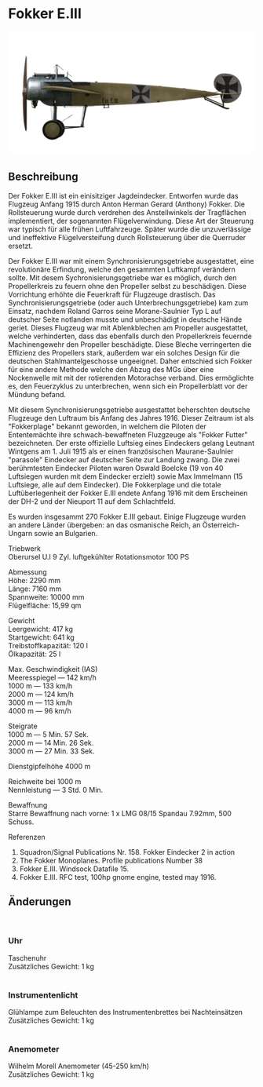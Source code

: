 # Fokker E.III  
  
![fokkere3](../images/fokkere3.png)  
  
## Beschreibung  
  
Der Fokker E.III ist ein einisitziger Jagdeindecker. Entworfen wurde das Flugzeug Anfang 1915 durch Anton Herman Gerard (Anthony) Fokker. Die Rollsteuerung wurde durch verdrehen des Anstellwinkels der Tragflächen implementiert, der sogenannten Flügelverwindung. Diese Art der Steuerung war typisch für alle frühen Luftfahrzeuge. Später wurde die unzuverlässige und ineffektive Flügelversteifung durch Rollsteuerung über die Querruder ersetzt.  
  
Der Fokker E.III war mit einem Synchronisierungsgetriebe ausgestattet, eine revolutionäre Erfindung, welche den gesammten Luftkampf verändern sollte. Mit desem Sychronisierungsgetriebe war es möglich, durch den Propellerkreis zu feuern ohne den Propeller selbst zu beschädigen. Diese Vorrichtung erhöhte die Feuerkraft für Flugzeuge drastisch. Das Synchronisierungsgetriebe (oder auch Unterbrechungsgetriebe) kam zum Einsatz, nachdem Roland Garros seine Morane-Saulnier Typ L auf deutscher Seite notlanden musste und unbeschädigt in deutsche Hände geriet. Dieses Flugzeug war mit Ablenkblechen am Propeller ausgestattet, welche verhinderten, dass das ebenfalls durch den Propellerkreis feuernde Machinengewehr den Propeller beschädigte. Diese Bleche verringerten die Effizienz des Propellers stark, außerdem war ein solches Design für die deutschen Stahlmantelgeschosse ungeeignet. Daher entschied sich Fokker für eine andere Methode welche den Abzug des MGs über eine Nockenwelle mit mit der rotierenden Motorachse verband. Dies ermöglichte es, den Feuerzyklus zu unterbrechen, wenn sich ein Propellerblatt vor der Mündung befand.  
  
Mit diesem Synchronisierungsgetriebe ausgestattet beherschten deutsche Flugzeuge den Luftraum bis Anfang des Jahres 1916. Dieser Zeitraum ist als "Fokkerplage" bekannt geworden, in welchem die Piloten der Ententemächte ihre schwach-bewaffneten Fluzgzeuge als "Fokker Futter" bezeichneten. Der erste offizielle Luftsieg eines Eindeckers gelang Leutnant Wintgens am 1. Juli 1915 als er einen französischen Maurane-Saulnier "parasole" Eindecker auf deutscher Seite zur Landung zwang. Die zwei berühmtesten Eindecker Piloten waren Oswald Boelcke (19 von 40 Luftsiegen wurden mit dem Eindecker erzielt) sowie Max Immelmann (15 Luftsiege, alle auf dem Eindecker). Die Fokkerplage und die totale Luftüberlegenheit der Fokker E.III endete Anfang 1916 mit dem Erscheinen der DH-2 und der Nieuport 11 auf dem Schlachtfeld.  
  
Es wurden insgesammt 270 Fokker E.III gebaut. Einige Flugzeuge wurden an andere Länder übergeben: an das osmanische Reich, an Österreich-Ungarn sowie an Bulgarien.  
  
  
Triebwerk  
Oberursel U.I 9 Zyl. luftgekühlter Rotationsmotor 100 PS  
  
Abmessung  
Höhe: 2290 mm  
Länge: 7160 mm  
Spannweite: 10000 mm  
Flügelfläche: 15,99 qm  
  
Gewicht  
Leergewicht: 417 kg  
Startgewicht: 641 kg  
Treibstoffkapazität: 120 l  
Ölkapazität: 25 l  
  
Max. Geschwindigkeit (IAS)  
Meeresspiegel — 142 km/h  
1000 m — 133 km/h  
2000 m — 124 km/h  
3000 m — 113 km/h  
4000 m —  96 km/h  
  
Steigrate  
1000 m —  5 Min. 57 Sek.  
2000 m — 14 Min. 26 Sek.  
3000 m — 27 Min. 33 Sek.  
  
Dienstgipfelhöhe 4000 m  
  
Reichweite bei 1000 m  
Nennleistung  — 3 Std. 0 Min.  
  
Bewaffnung  
Starre Bewaffnung nach vorne: 1 x LMG 08/15 Spandau 7.92mm, 500 Schuss.  
  
Referenzen  
1) Squadron/Signal Publications Nr. 158. Fokker Eindecker 2 in action  
2) The Fokker Monoplanes. Profile publications Number 38  
3) Fokker E.III. Windsock Datafile 15.  
4) Fokker E.III. RFC test, 100hp gnome engine, tested may 1916.  
  
## Änderungen  
  ﻿
  
### Uhr  
  
Taschenuhr  
Zusätzliches Gewicht: 1 kg  
  ﻿
  
### Instrumentenlicht  
  
Glühlampe zum Beleuchten des Instrumentenbrettes bei Nachteinsätzen  
Zusätzliches Gewicht: 1 kg  
  ﻿
  
### Anemometer  
  
Wilhelm Morell Anemometer (45-250 km/h)  
Zusätzliches Gewicht: 1 kg  
